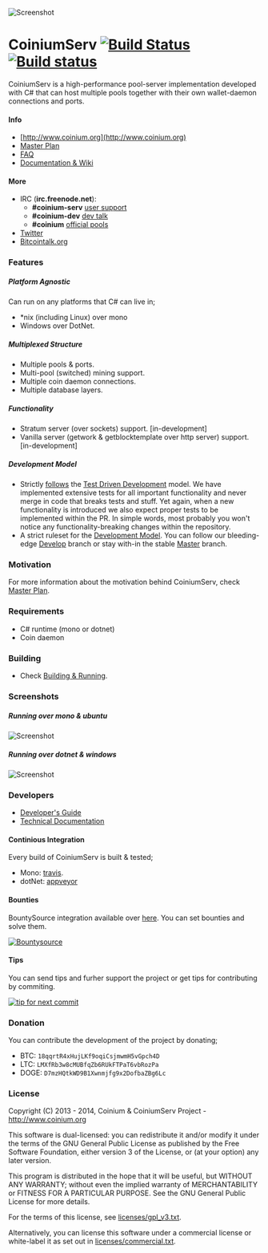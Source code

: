 ![Screenshot](http://coinium.org/assets/images/logo/coinium-icon.png)
# CoiniumServ [![Build Status](https://travis-ci.org/CoiniumServ/CoiniumServ.svg?branch=develop)](https://travis-ci.org/CoiniumServ/CoiniumServ) [![Build status](https://ci.appveyor.com/api/projects/status/3x349ig9dt14943t)](https://ci.appveyor.com/project/raistlinthewiz/coiniumserv)
 
CoiniumServ is a high-performance pool-server implementation developed with C# that can host multiple pools together with their own wallet-daemon connections and ports. 

#### Info

* [http://www.coinium.org](http://www.coinium.org)
* [Master Plan](https://github.com/CoiniumServ/CoiniumServ/wiki/Master-Plan)
* [FAQ](https://github.com/CoiniumServ/CoiniumServ/wiki/FAQ)
* [Documentation & Wiki](https://github.com/CoiniumServ/CoiniumServ/wiki/)

#### More
* IRC (**irc.freenode.net**):
  - **#coinium-serv** [user support](http://webchat.freenode.net/?channels=%23coinium-serv&prompt=1&uio=OT10cnVlde)
  - **#coinium-dev** [dev talk](http://webchat.freenode.net/?channels=%23coinium-dev&prompt=1&uio=OT10cnVlde)
  - **#coinium** [official pools](http://webchat.freenode.net/?channels=%23coinium&prompt=1&uio=OT10cnVlde)
* [Twitter](http://twitter.com/coinium)
* [Bitcointalk.org](https://bitcointalk.org/index.php?topic=604476.0)

### Features

##### Platform Agnostic
Can run on any platforms that C# can live in;
* *nix (including Linux) over mono
* Windows over DotNet.

##### Multiplexed Structure
* Multiple pools & ports.
* Multi-pool (switched) mining support.
* Multiple coin daemon connections.
* Multiple database layers.

##### Functionality
* Stratum server (over sockets) support. [in-development]
* Vanilla server (getwork & getblocktemplate over http server) support. [in-development]

##### Development Model
* Strictly [follows](https://github.com/CoiniumServ/CoiniumServ/tree/develop/src/Tests) the [Test Driven Development](http://en.wikipedia.org/wiki/Test-driven_development) model. We have implemented extensive tests for all important functionality and never merge in code that breaks tests and stuff. Yet again, when a new functionality is introduced we also expect proper tests to be implemented within the PR. In simple words, most probably you won't notice any functionality-breaking changes within the repository.
* A strict ruleset for the [Development Model](https://github.com/CoiniumServ/CoiniumServ/wiki/Development-Model). You can follow our bleeding-edge [Develop](https://github.com/CoiniumServ/CoiniumServ) branch or stay with-in the stable [Master](https://github.com/CoiniumServ/CoiniumServ/tree/master) branch.
   
### Motivation

For more information about the motivation behind CoiniumServ, check [Master Plan](https://github.com/CoiniumServ/CoiniumServ/wiki/Master-Plan).

### Requirements

* C# runtime (mono or dotnet)
* Coin daemon

### Building

* Check [Building & Running](https://github.com/CoiniumServ/CoiniumServ/wiki/Building-&-Running).

### Screenshots

##### Running over mono & ubuntu
![Screenshot](http://i.imgur.com/izIB5nq.png)

##### Running over dotnet & windows
![Screenshot](http://i.imgur.com/kHyztQf.png)

### Developers

* [Developer's Guide](https://github.com/CoiniumServ/CoiniumServ/wiki/Developer's-Guide)
* [Technical Documentation](https://github.com/CoiniumServ/CoiniumServ/wiki/Technical-Documentation)

#### Continious Integration

Every build of CoiniumServ is built & tested;
* Mono: [travis](https://travis-ci.org/CoiniumServ/CoiniumServ).
* dotNet: [appveyor](https://ci.appveyor.com/project/raistlinthewiz/coiniumserv)
 
#### Bounties

BountySource integration available over [here](https://www.bountysource.com/trackers/401667-coiniumserv). You can set bounties and solve them.

[![Bountysource](https://api.bountysource.com/badge/team?team_id=760&style=bounties_received)](https://www.bountysource.com/teams/coinium/issues?utm_source=Coinium&utm_medium=shield&utm_campaign=TEAM_BADGE_1)

#### Tips

You can send tips and furher support the project or get tips for contributing by commiting.

[![tip for next commit](http://tip4commit.com/projects/760.svg)](http://tip4commit.com/projects/760)

### Donation

You can contribute the development of the project by donating; 

* BTC: `18qqrtR4xHujLKf9oqiCsjmwmH5vGpch4D`
* LTC: `LMXfRb3w8cMUBfqZb6RUkFTPaT6vbRozPa`
* DOGE: `D7mzHQtkWD9B1Xwnmjfg9x2DofbaZBg6Lc`

### License

Copyright (C) 2013 - 2014, Coinium & CoiniumServ Project - http://www.coinium.org

This software is dual-licensed: you can redistribute it and/or modify
it under the terms of the GNU General Public License as published by
the Free Software Foundation, either version 3 of the License, or
(at your option) any later version.

This program is distributed in the hope that it will be useful,
but WITHOUT ANY WARRANTY; without even the implied warranty of
MERCHANTABILITY or FITNESS FOR A PARTICULAR PURPOSE.  See the
GNU General Public License for more details.

For the terms of this license, see [licenses/gpl_v3.txt](https://github.com/CoiniumServ/CoiniumServ/blob/develop/licenses/gpl_v3.txt).

Alternatively, you can license this software under a commercial
license or white-label it as set out in [licenses/commercial.txt](https://github.com/CoiniumServ/CoiniumServ/blob/develop/licenses/commercial.txt).

